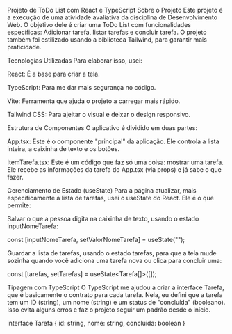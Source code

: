 Projeto de ToDo List com React e TypeScript
Sobre o Projeto
Este projeto é a execução de uma atividade avaliativa da disciplina de Desenvolvimento Web. O objetivo dele é criar uma ToDo List com funcionalidades específicas: Adicionar tarefa, listar tarefas e concluir tarefa. O projeto também foi estilizado usando a biblioteca Tailwind, para garantir mais praticidade.

Tecnologias Utilizadas
Para elaborar isso, usei:

React: É a base para criar a tela.

TypeScript: Para me dar mais segurança no código.

Vite: Ferramenta que ajuda o projeto a carregar mais rápido.

Tailwind CSS: Para ajeitar o visual e deixar o design responsivo.

Estrutura de Componentes
O aplicativo é dividido em duas partes:

App.tsx: Este é o componente "principal" da aplicação. Ele controla a lista inteira, a caixinha de texto e os botões.

ItemTarefa.tsx: Este é um código que faz só uma coisa: mostrar uma tarefa. Ele recebe as informações da tarefa do App.tsx (via props) e já sabe o que fazer.

Gerenciamento de Estado (useState)
Para a página atualizar, mais especificamente a lista de tarefas, usei o useState do React. Ele é o que permite:

Salvar o que a pessoa digita na caixinha de texto, usando o estado inputNomeTarefa:

const [inputNomeTarefa, setValorNomeTarefa] = useState("");

Guardar a lista de tarefas, usando o estado tarefas, para que a tela mude sozinha quando você adiciona uma tarefa nova ou clica para concluir uma:

const [tarefas, setTarefas] = useState<Tarefa[]>([]);

Tipagem com TypeScript
O TypeScript me ajudou a criar a interface Tarefa, que é basicamente o contrato para cada tarefa. Nela, eu defini que a tarefa tem um ID (string), um nome (string) e um status de "concluída" (booleano). Isso evita alguns erros e faz o projeto seguir um padrão desde o início.

interface Tarefa {
  id: string,
  nome: string,
  concluida: boolean
}
